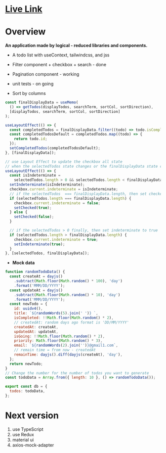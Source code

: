 # [Live Link](https://gentle-narwhal-9f9ac7.netlify.app/)

# Overview

**An application made by logical - reduced libraries and components.**

- A todo list with useContext, tailwindcss, and jss
- Filter component + checkbox + search - done
- Pagination component - working
- unit tests - on going

- Sort by columns

```js
const finalDisplayData = useMemo(
  () => getTodos(displayTodos, searchTerm, sortCol, sortDirection),
  [displayTodos, searchTerm, sortCol, sortDirection]
);

useLayoutEffect(() => {
  const completedTodos = finalDisplayData.filter((todo) => todo.isCompleted);
  const completedTodosDefault = completedTodos.map((todo) => {
    return todo.id;
  });
  setCompletedTodos(completedTodosDefault);
}, [finalDisplayData]);

// use Layout Effect to update the checkbox all state
// when the selectedTodos state changes or the finalDisplayData state changes (in the case search)
useLayoutEffect(() => {
  const isIndeterminate =
    selectedTodos.length > 0 && selectedTodos.length < finalDisplayData.length;
  setIndeterminate(isIndeterminate);
  checkbox.current.indeterminate = isIndeterminate;
  // if the selectedTodos  === finalDisplayData.length, then set checked to true
  if (selectedTodos.length === finalDisplayData.length) {
    checkbox.current.indeterminate = false;
    setChecked(true);
  } else {
    setChecked(false);
  }

  // if the selectedTodos > 0 finally, then set indeterminate to true
  if (selectedTodos.length > finalDisplayData.length) {
    checkbox.current.indeterminate = true;
    setIndeterminate(true);
  }
}, [selectedTodos, finalDisplayData]);
```

- **Mock data**

```js
function randomTodoData() {
  const createAt = dayjs()
    .subtract(Math.floor(Math.random() * 100), 'day')
    .format('MMM/DD/YYYY');
  const updateAt = dayjs()
    .subtract(Math.floor(Math.random() * 10), 'day')
    .format('MMM/DD/YYYY');
  const newTodo = {
    id: uuidv4(),
    title: `${randomWords(5).join(' ')} `,
    isCompleted: !!Math.floor(Math.random() * 2),
    // createdAt: random days ago format is 'DD/MM/YYYY'
    createdAt: createAt,
    updatedAt: updateAt,
    isGoing: !!Math.floor(Math.random() * 2),
    priority: Math.floor(Math.random() * 3),
    email: `${randomWords(2).join('')}@gmail1.com`,
    // remain time = from now - createdAt
    remainTime: dayjs().diff(dayjs(createAt), 'day'),
  };
  return newTodo;
}
// Change the number for the number of todos you want to generate
const todoData = Array.from({ length: 10 }, () => randomTodoData());

export const db = {
  todos: todoData,
};
```

# Next version

1. use TypeScript
2. use Redux
3. material ui
4. axios-mock-adapter
